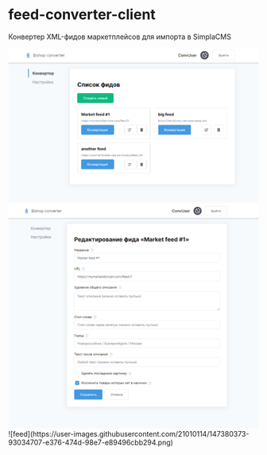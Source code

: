 # feed-converter-client
Конвертер XML-фидов маркетплейсов для импорта в SimplaCMS

<img src="/screen/feed-list.png" width="650">
<img src="/screen/feed.png" width="650">![feed](https://user-images.githubusercontent.com/21010114/147380373-93034707-e376-474d-98e7-e89496cbb294.png)
